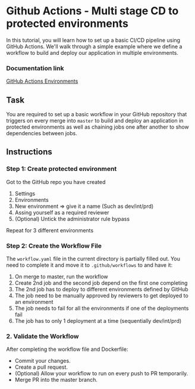 # Github Actions - Multi stage CD to protected environments

In this tutorial, you will learn how to set up a basic CI/CD pipeline using GitHub Actions. We'll walk through a simple example where we define a workflow to build and deploy our application in multiple environments.

### Documentation link
[GitHub Actions Environments](https://docs.github.com/en/actions/deployment/targeting-different-environments/using-environments-for-deployment)

## Task

You are required to set up a basic workflow in your GitHub repository that triggers on every merge into `master`  to build and deploy an application in protected environments as well as chaining jobs one after another to show dependencies between jobs.

## Instructions

### Step 1: Create protected environment

Got to the GitHub repo you have created
1. Settings
2. Environments
3. New environment => give it a name (Such as dev/int/prd)
5. Assing yourself as a required reviewer
6. (Optional) Untick the administrator rule bypass

Repeat for 3 different environments

### Step 2: Create the Workflow File

The `workflow.yaml` file in the current directory is partially filled out. You need to complete it and move it to `.github/workflows` to and have it:
1. On merge to master, run the workflow
2. Create 2nd job and the second job depend on the first one completing
3. The 2nd job has to deploy to different environments defined by GitHub
4. The job  need to be manually approved by reviewers to get deployed to an environment
5. The job needs to fail for all the environments if one of the deployments fail
6. The job has to only 1 deployment at a time (sequentially dev/int/prd)

### 2. Validate the Workflow
After completing the workflow file and Dockerfile:
- Commit your changes.
- Create a pull request.
- (Optional) Allow your workflow to run on every push to PR temporarily.
- Merge PR into the master branch.

